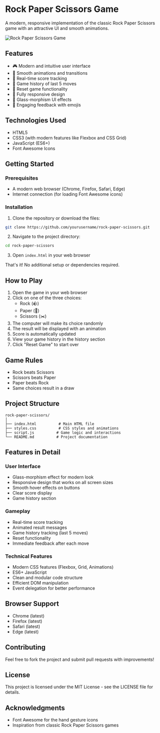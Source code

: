 # Rock Paper Scissors Game

A modern, responsive implementation of the classic Rock Paper Scissors game with an attractive UI and smooth animations.

![Rock Paper Scissors Game](https://i.imgur.com/placeholder.png)

## Features

- 🎮 Modern and intuitive user interface
- 💫 Smooth animations and transitions
- 🎯 Real-time score tracking
- 📜 Game history of last 5 moves
- 🔄 Reset game functionality
- 📱 Fully responsive design
- 🎨 Glass-morphism UI effects
- 🎉 Engaging feedback with emojis

## Technologies Used

- HTML5
- CSS3 (with modern features like Flexbox and CSS Grid)
- JavaScript (ES6+)
- Font Awesome Icons

## Getting Started

### Prerequisites

- A modern web browser (Chrome, Firefox, Safari, Edge)
- Internet connection (for loading Font Awesome icons)

### Installation

1. Clone the repository or download the files:
```bash
git clone https://github.com/yourusername/rock-paper-scissors.git
```

2. Navigate to the project directory:
```bash
cd rock-paper-scissors
```

3. Open `index.html` in your web browser

That's it! No additional setup or dependencies required.

## How to Play

1. Open the game in your web browser
2. Click on one of the three choices:
   - Rock (🪨)
   - Paper (📄)
   - Scissors (✂️)
3. The computer will make its choice randomly
4. The result will be displayed with an animation
5. Score is automatically updated
6. View your game history in the history section
7. Click "Reset Game" to start over

## Game Rules

- Rock beats Scissors
- Scissors beats Paper
- Paper beats Rock
- Same choices result in a draw

## Project Structure

```
rock-paper-scissors/
│
├── index.html          # Main HTML file
├── styles.css          # CSS styles and animations
├── script.js          # Game logic and interactions
└── README.md          # Project documentation
```

## Features in Detail

### User Interface
- Glass-morphism effect for modern look
- Responsive design that works on all screen sizes
- Smooth hover effects on buttons
- Clear score display
- Game history section

### Gameplay
- Real-time score tracking
- Animated result messages
- Game history tracking (last 5 moves)
- Reset functionality
- Immediate feedback after each move

### Technical Features
- Modern CSS features (Flexbox, Grid, Animations)
- ES6+ JavaScript
- Clean and modular code structure
- Efficient DOM manipulation
- Event delegation for better performance

## Browser Support

- Chrome (latest)
- Firefox (latest)
- Safari (latest)
- Edge (latest)

## Contributing

Feel free to fork the project and submit pull requests with improvements!

## License

This project is licensed under the MIT License - see the LICENSE file for details.

## Acknowledgments

- Font Awesome for the hand gesture icons
- Inspiration from classic Rock Paper Scissors games 
